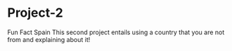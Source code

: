 # Project-2
Fun Fact Spain
This second project entails using a country that you are not from and explaining about it! 
